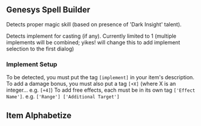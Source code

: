 ## Genesys Spell Builder

Detects proper magic skill (based on presence of 'Dark Insight' talent).

Detects implement for casting (if any). Currently limited to 1 (multiple implements will be combined; yikes! will change this to add implement selection to the first dialog)

### Implement Setup

To be detected, you must put the tag `[implement]` in your item's description.
To add a damage bonus, you must also put a tag `[+X]` (where X is an integer... e.g. `[+4]`)
To add free effects, each must be in its own tag `['Effect Name']`. e.g. `['Range'] ['Additional Target']`

## Item Alphabetize
